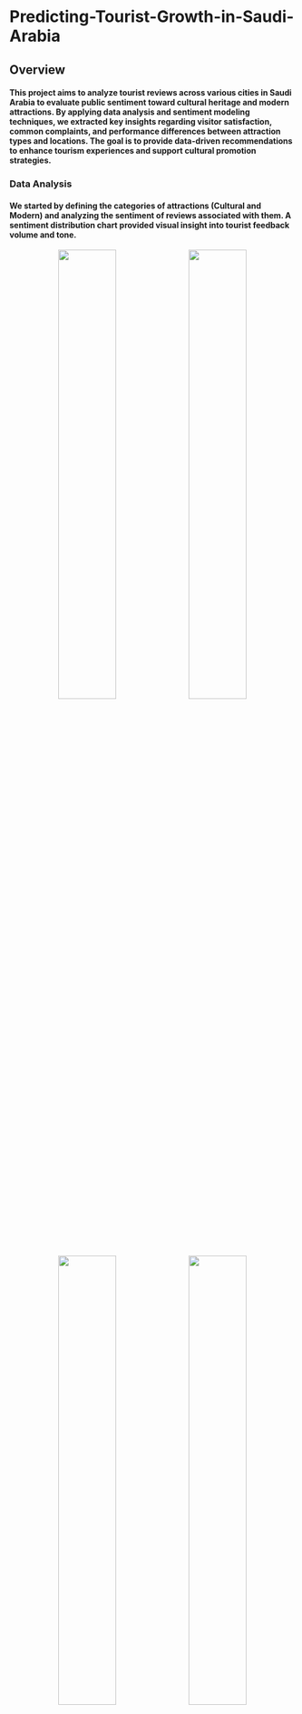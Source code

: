 # Predicting-Tourist-Growth-in-Saudi-Arabia
## Overview
#### This project aims to analyze tourist reviews across various cities in Saudi Arabia to evaluate public sentiment toward cultural heritage and modern attractions. By applying data analysis and sentiment modeling techniques, we extracted key insights regarding visitor satisfaction, common complaints, and performance differences between attraction types and locations. The goal is to provide data-driven recommendations to enhance tourism experiences and support cultural promotion strategies.
### Data Analysis
#### We started by defining the categories of attractions (Cultural and Modern) and analyzing the sentiment of reviews associated with them. A sentiment distribution chart provided visual insight into tourist feedback volume and tone.
<p align="center">
  <img src="https://github.com/user-attachments/assets/d202f108-1b97-4bd4-8301-f315240eaade" width="45%" />
  <img src="https://github.com/user-attachments/assets/a72e4b90-62e5-45c2-8fe6-0f1cef2415d4" width="45%" />
</p>


<p align="center">
  <img src="https://github.com/user-attachments/assets/a1c50b5e-54ca-4c12-ba5a-c600983d01f3" width="45%" />
  <img src="https://github.com/user-attachments/assets/48fea56e-2b84-4363-9dc4-6b4f72ef4077" width="45%" />
</p>


### Modeling
#### In order to classify tourist reviews into positive and negative sentiments, we built a supervised machine learning pipeline using multiple models and evaluated their performance. The goal was to determine which model could best interpret public perception of Cultural Heritage and Modern Attractions across Saudi cities.

#### Three different models were implemented:
##### Random Forest outperformed all other models with an accuracy of 91%, making it the final model of choice for classification.
##### Logistic Regression achieved 87% accuracy, offering a more explainable decision boundary but slightly less predictive power.
##### SVM yielded around 85% accuracy, and while effective, its complexity was not justified over Random Forest.

### Testing and Improvements

#### Beyond numerical classification, we conducted a manual qualitative analysis of the negative reviews identified by the final model (Random Forest) to validate the model’s insights and uncover specific problem areas.
#### A number of recurring issues were identified in reviews of Modern Attractions:
#### Disappointment Relative to Expectations: Many tourists voiced frustration about high entrance fees not matching the quality or value of the experience. Example: “50 SAR just to see the fort and a tea house” was perceived as overpriced.
#### Accessibility and Navigation Issues: Several reviews mentioned the difficulty in locating attractions, such as “We drove around more than 3 times before finding the entrance.”
#### Operational Weaknesses: Staff behavior and customer service were frequently cited, with phrases like “very rude staff” appearing in multiple reviews.
#### Ambiance Without Substance: Some reviews acknowledged the attractiveness of the location but followed with “BUT” statements indicating that logistics, food, or service fell short. This mixed sentiment revealed an opportunity for improvement.

### Key Improvements
#### We conducted a city-wise performance analysis using the model’s output to see how sentiments vary across regions:
##### Riyadh: Modern Attractions received higher sentiment scores than cultural ones.
##### Jeddah: Cultural Heritage scored the highest sentiment-wise across all cities.
##### AlUla: Only Cultural Heritage reviewed — results showed strong satisfaction.
#### These results suggest that cities with preserved heritage receive more favorable sentiment, which could influence future tourism campaigns.

### Conclusion
#### This project successfully applied sentiment analysis techniques to evaluate tourist perceptions of Cultural Heritage and Modern Attractions across several cities in Saudi Arabia. Through the use of machine learning models—particularly Random Forest, which achieved the highest accuracy of 91%—we classified reviews with high confidence and extracted key insights about tourist satisfaction.
#### These findings emphasize the importance of not only increasing the number of tourist destinations but also ensuring high-quality visitor experiences, particularly in modern developments.

### Future Work
#### To build upon the current results and create a more comprehensive tourism analysis framework, several future directions are proposed:
##### Multilingual Sentiment Analysis: Extend the model to handle reviews in Arabic to capture a broader spectrum of local feedback.
##### Aspect-Based Sentiment Analysis: Identify specific topics within reviews (e.g., service, price, cleanliness) to generate more targeted improvement recommendations.
##### Advanced NLP Models: Apply transformer-based models like BERT or RoBERTa for higher classification accuracy and context-aware sentiment detection.
##### Integration with Real-Time Feedback: Develop a dashboard that ingests live reviews to provide continuous monitoring and alerting for tourism stakeholders.
#### City-Level Trend Analysis: Incorporate temporal and geographic trends to understand how sentiment evolves across different cities and seasons.

#### These enhancements will transform the system into a powerful decision-support tool for tourism stakeholders, enabling data-driven improvements in planning, service delivery, and overall visitor satisfaction throughout the Kingdom.

